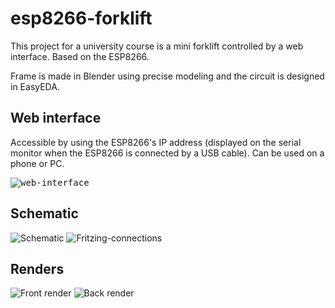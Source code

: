 # esp8266-forklift
This project for a university course is a mini forklift controlled by a web interface. Based on the ESP8266.

Frame is made in Blender using precise modeling and the circuit is designed in EasyEDA.

## Web interface
Accessible by using the ESP8266's IP address (displayed on the serial monitor when the ESP8266 is connected by a USB cable).
Can be used on a phone or PC.


<kbd>![web-interface](https://user-images.githubusercontent.com/103458931/179609029-dd0c341d-4b51-4e74-bba6-37ddc5ad6a01.jpg)</kbd>


## Schematic
![Schematic](https://user-images.githubusercontent.com/103458931/179604441-fbc64551-7b5a-4db1-bf56-d1bafaa98ab2.jpg)
![Fritzing-connections](https://user-images.githubusercontent.com/103458931/179604495-604bc303-36f3-4b2e-b909-9c6aab065f56.jpg)


## Renders
![Front render](https://user-images.githubusercontent.com/103458931/179604541-4c8e3a11-f55b-4cd8-9561-78f68c8468ed.png)
![Back render](https://user-images.githubusercontent.com/103458931/179604558-6ce407ee-bf3c-43a6-9c72-db0f4d2004b0.png)

